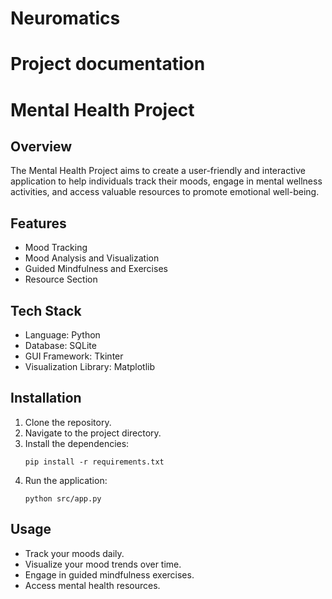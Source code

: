 # Neuromatics
# Project documentation
# Mental Health Project

## Overview
The Mental Health Project aims to create a user-friendly and interactive application to help individuals track their moods, engage in mental wellness activities, and access valuable resources to promote emotional well-being.

## Features
- Mood Tracking
- Mood Analysis and Visualization
- Guided Mindfulness and Exercises
- Resource Section

## Tech Stack
- Language: Python
- Database: SQLite
- GUI Framework: Tkinter
- Visualization Library: Matplotlib

## Installation
1. Clone the repository.
2. Navigate to the project directory.
3. Install the dependencies:
    ```
    pip install -r requirements.txt
    ```
4. Run the application:
    ```
    python src/app.py
    ```

## Usage
- Track your moods daily.
- Visualize your mood trends over time.
- Engage in guided mindfulness exercises.
- Access mental health resources.

